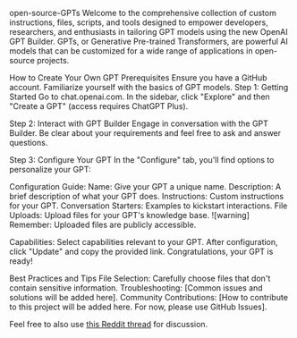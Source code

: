 open-source-GPTs
Welcome to the comprehensive collection of custom instructions, files, scripts, and tools designed to empower developers, researchers, and enthusiasts in tailoring GPT models using the new OpenAI GPT Builder. GPTs, or Generative Pre-trained Transformers, are powerful AI models that can be customized for a wide range of applications in open-source projects.

How to Create Your Own GPT
Prerequisites
Ensure you have a GitHub account.
Familiarize yourself with the basics of GPT models.
Step 1: Getting Started
Go to chat.openai.com. In the sidebar, click "Explore" and then "Create a GPT" (access requires ChatGPT Plus).

Step 2: Interact with GPT Builder
Engage in conversation with the GPT Builder. Be clear about your requirements and feel free to ask and answer questions.

Step 3: Configure Your GPT
In the "Configure" tab, you'll find options to personalize your GPT:

Configuration Guide:
Name: Give your GPT a unique name.
Description: A brief description of what your GPT does.
Instructions: Custom instructions for your GPT.
Conversation Starters: Examples to kickstart interactions.
File Uploads: Upload files for your GPT's knowledge base.
![warning] Remember: Uploaded files are publicly accessible.

Capabilities: Select capabilities relevant to your GPT.
After configuration, click "Update" and copy the provided link. Congratulations, your GPT is ready!

Best Practices and Tips
File Selection: Carefully choose files that don't contain sensitive information.
Troubleshooting: [Common issues and solutions will be added here].
Community Contributions: [How to contribute to this project will be added here. For now, please use GitHub Issues].

Feel free to also use [this Reddit thread](https://www.reddit.com/r/ChatGPT/comments/17tp3de/im_making_custom_gpts_for_open_source_projects/) for discussion.
